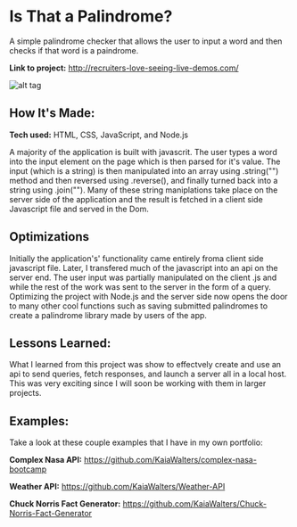 # Is That a Palindrome? 
A simple palindrome checker that allows the user to input a word and then checks if that word is a paindrome. 

**Link to project:** http://recruiters-love-seeing-live-demos.com/

![alt tag](https://www.google.com/url?sa=i&source=images&cd=&ved=2ahUKEwjdqOzJ2snjAhWEv1kKHc53AAkQjRx6BAgBEAU&url=https%3A%2F%2Fwww.flickr.com%2Fphotos%2F31707807%40N05%2F2969259694&psig=AOvVaw0uSn30Vj-tKW4CVhwXrABB&ust=1563925479229132)

## How It's Made:

**Tech used:** HTML, CSS, JavaScript, and Node.js

A majority of the application is built with javascrit. The user types a word into the input element on the page which is then parsed for it's value. The input (which is a string) is then manipulated into an array using .string("") method and then reversed using .reverse(), and finally turned back into a string using .join(""). Many of these string maniplations take place on the server side of the application and the result is fetched in a client side Javascript file and served in the Dom. 

## Optimizations

Initially the application's' functionality came entirely froma client side javascript file. Later, I transfered much of the javascript into an api on the server end. The user input was partially manipulated on the client .js and while the rest of the work was sent to the server in the form of a query. Optimizing the project with Node.js and the server side now opens the door to many other cool functions such as saving submitted palindromes to create a palindrome library made by users of the app.

## Lessons Learned:
What I learned from this project was show to effectvely create and use an api to send queries, fetch responses, and launch a server all in a local host. This was very exciting since I will soon be working with them in larger projects. 

## Examples:
Take a look at these couple examples that I have in my own portfolio:

**Complex Nasa API:** https://github.com/KaiaWalters/complex-nasa-bootcamp

**Weather API:** https://github.com/KaiaWalters/Weather-API

**Chuck Norris Fact Generator:** https://github.com/KaiaWalters/Chuck-Norris-Fact-Generator



